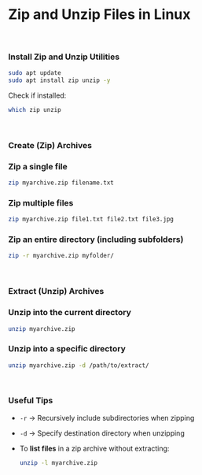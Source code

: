 # Zip and Unzip Files in Linux

<br>

### Install Zip and Unzip Utilities

```bash
sudo apt update
sudo apt install zip unzip -y
```

Check if installed:

```bash
which zip unzip
```

<br>

### Create (Zip) Archives

### Zip a single file

```bash
zip myarchive.zip filename.txt
```

### Zip multiple files

```bash
zip myarchive.zip file1.txt file2.txt file3.jpg
```

### Zip an entire directory (including subfolders)

```bash
zip -r myarchive.zip myfolder/
```

<br>

### Extract (Unzip) Archives

### Unzip into the current directory

```bash
unzip myarchive.zip
```

### Unzip into a specific directory

```bash
unzip myarchive.zip -d /path/to/extract/
```

<br>


### Useful Tips

* `-r` → Recursively include subdirectories when zipping
* `-d` → Specify destination directory when unzipping
* To **list files** in a zip archive without extracting:

  ```bash
  unzip -l myarchive.zip
  ```